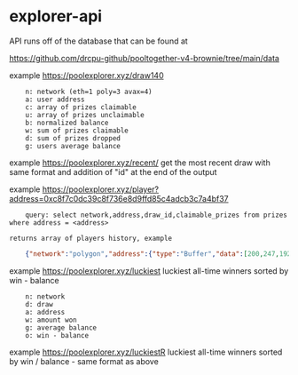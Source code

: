 # explorer-api

API runs off of the database that can be found at

https://github.com/drcpu-github/pooltogether-v4-brownie/tree/main/data

example https://poolexplorer.xyz/draw140
```
    n: network (eth=1 poly=3 avax=4)
    a: user address
    c: array of prizes claimable
    u: array of prizes unclaimable
    b: normalized balance
    w: sum of prizes claimable
    d: sum of prizes dropped
    g: users average balance
```          

example https://poolexplorer.xyz/recent/
get the most recent draw with same format and addition of "id" at the end of the output

example https://poolexplorer.xyz/player?address=0xc8f7c0dc39c8f736e8d9ffd85c4adcb3c7a4bf37
```
    query: select network,address,draw_id,claimable_prizes from prizes where address = <address>
```
    returns array of players history, example
``` json
    {"network":"polygon","address":{"type":"Buffer","data":[200,247,192,220,57,200,247,54,232,217,255,216,92,74,220,179,199,164,191,55]},"draw_id":87,"claimable_prizes":["999999991183333","99999999921875"]}  
```

example https://poolexplorer.xyz/luckiest
luckiest all-time winners sorted by win - balance
```
    n: network
    d: draw
    a: address
    w: amount won
    g: average balance
    o: win - balance
```

example https://poolexplorer.xyz/luckiestR
luckiest all-time winners sorted by win / balance - same format as above
